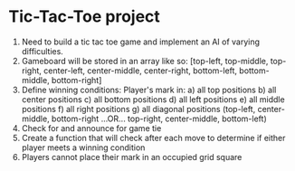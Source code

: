 Tic-Tac-Toe project
===================
1. Need to build a tic tac toe game and implement an AI of varying difficulties.
2. Gameboard will be stored in an array like so:
    [top-left, top-middle, top-right,
    center-left, center-middle, center-right,
    bottom-left, bottom-middle, bottom-right]
3. Define winning conditions:
    Player's mark in:
    a) all top positions
    b) all center positions
    c) all bottom positions
    d) all left positions
    e) all middle positions
    f) all right positions
    g) all diagonal positions
        (top-left, center-middle, bottom-right ...OR... top-right, center-middle, bottom-left)
4. Check for and announce for game tie
5. Create a function that will check after each move to determine if either player meets a winning condition
6. Players cannot place their mark in an occupied grid square